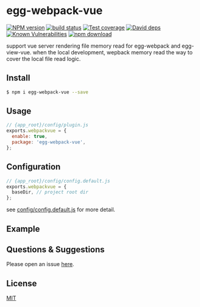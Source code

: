 # egg-webpack-vue

[![NPM version][npm-image]][npm-url]
[![build status][travis-image]][travis-url]
[![Test coverage][codecov-image]][codecov-url]
[![David deps][david-image]][david-url]
[![Known Vulnerabilities][snyk-image]][snyk-url]
[![npm download][download-image]][download-url]

[npm-image]: https://img.shields.io/npm/v/egg-webpack-vue.svg?style=flat-square
[npm-url]: https://npmjs.org/package/egg-webpack-vue
[travis-image]: https://img.shields.io/travis/eggjs/egg-webpack-vue.svg?style=flat-square
[travis-url]: https://travis-ci.org/eggjs/egg-webpack-vue
[codecov-image]: https://img.shields.io/codecov/c/github/eggjs/egg-webpack-vue.svg?style=flat-square
[codecov-url]: https://codecov.io/github/eggjs/egg-webpack-vue?branch=master
[david-image]: https://img.shields.io/david/eggjs/egg-webpack-vue.svg?style=flat-square
[david-url]: https://david-dm.org/eggjs/egg-webpack-vue
[snyk-image]: https://snyk.io/test/npm/egg-webpack-vue/badge.svg?style=flat-square
[snyk-url]: https://snyk.io/test/npm/egg-webpack-vue
[download-image]: https://img.shields.io/npm/dm/egg-webpack-vue.svg?style=flat-square
[download-url]: https://npmjs.org/package/egg-webpack-vue

support vue server rendering file memory read for egg-webpack and egg-view-vue. when the local development, wepback memory read the way to cover the local file read logic.

## Install

```bash
$ npm i egg-webpack-vue --save
```

## Usage

```js
// {app_root}/config/plugin.js
exports.webpackvue = {
  enable: true,
  package: 'egg-webpack-vue',
};
```

## Configuration

```js
// {app_root}/config/config.default.js
exports.webpackvue = {
  baseDir, // project root dir
};
```

see [config/config.default.js](config/config.default.js) for more detail.

## Example

## Questions & Suggestions

Please open an issue [here](https://github.com/hubcarl/egg-webpack).

## License

[MIT](LICENSE)
